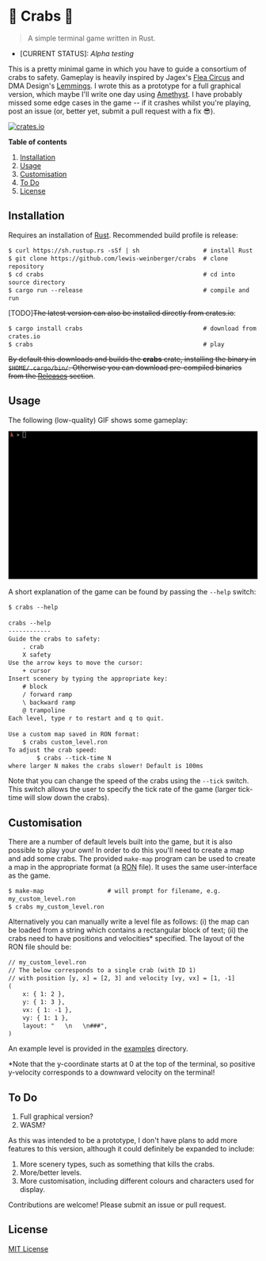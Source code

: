 # :crab:  **Crabs**  :crab: 
>A simple terminal game written in Rust. 

- [CURRENT STATUS]: *Alpha testing*

This is a pretty minimal game in which you have to guide a consortium of crabs to safety. Gameplay is heavily inspired by Jagex's [Flea Circus](https://jagex.fandom.com/wiki/Flea_Circus) and DMA Design's [Lemmings](https://en.wikipedia.org/wiki/Lemmings_(video_game)). I wrote this as a prototype for a full graphical version, which maybe I'll write one day using [Amethyst](https://github.com/amethyst/amethyst). I have probably missed some edge cases in the game -- if it crashes whilst you're playing, post an issue (or, better yet, submit a pull request with a fix :sunglasses:).

[![crates.io](https://img.shields.io/crates/v/crabs)](https://crates.io/crates/crabs)

**Table of contents**
1. [Installation](#installation)
2. [Usage](#usage)
3. [Customisation](#customisation)
4. [To Do](#to-do)
5. [License](#license)

<a name="installation"></a>
## Installation
Requires an installation of [Rust](https://www.rust-lang.org/tools/install). Recommended build profile is release:
    
    $ curl https://sh.rustup.rs -sSf | sh                  # install Rust
    $ git clone https://github.com/lewis-weinberger/crabs  # clone repository
    $ cd crabs                                             # cd into source directory
    $ cargo run --release                                  # compile and run

[TODO]~~The latest version can also be installed directly from crates.io~~:

    $ cargo install crabs                                  # download from crates.io 
    $ crabs                                                # play

~~By default this downloads and builds the **crabs** crate, installing the binary in `$HOME/.cargo/bin/`. Otherwise you can download pre-compiled binaries from the [Releases](https://github.com/lewis-weinberger/crabs/releases) section~~.

<a name="usage"></a>
## Usage

The following (low-quality) GIF shows some gameplay:

![Crabs gameplay](gameplay.gif)

A short explanation of the game can be found by passing the `--help` switch:
```
$ crabs --help

crabs --help
------------
Guide the crabs to safety:
	. crab
	X safety
Use the arrow keys to move the cursor:
	+ cursor
Insert scenery by typing the appropriate key:
	# block
	/ forward ramp
	\ backward ramp
	@ trampoline
Each level, type r to restart and q to quit.	

Use a custom map saved in RON format:
	$ crabs custom_level.ron
To adjust the crab speed:
        $ crabs --tick-time N
where larger N makes the crabs slower! Default is 100ms
```

Note that you can change the speed of the crabs using the `--tick` switch. This switch allows the user to specify the tick rate of the game (larger tick-time will slow down the crabs). 

<a name="customisation"></a>
## Customisation

There are a number of default levels built into the game, but it is also possible to play your own! In order to do this you'll need to create a map and add some crabs. The provided `make-map` program can be used to create a map in the appropriate format (a [RON](https://github.com/ron-rs/ron) file). It uses the same user-interface as the game.
```
$ make-map                  # will prompt for filename, e.g. my_custom_level.ron
$ crabs my_custom_level.ron
```
Alternatively you can manually write a level file as follows: (i) the map can be loaded from a string which contains a rectangular block of text; (ii) the crabs need to have positions and velocities* specified. The layout of the RON file should be:

```
// my_custom_level.ron
// The below corresponds to a single crab (with ID 1)
// with position [y, x] = [2, 3] and velocity [vy, vx] = [1, -1]
(
    x: { 1: 2 },
    y: { 1: 3 },
    vx: { 1: -1 },
    vy: { 1: 1 },
    layout: "   \n   \n###",
)
```

An example level is provided in the [examples](/examples) directory.

*Note that the y-coordinate starts at 0 at the top of the terminal, so positive y-velocity corresponds to a downward velocity on the terminal!

<a name="to-do"></a>
## To Do
1. Full graphical version?
2. WASM?

As this was intended to be a prototype, I don't have plans to add more features to this version, although it could definitely be expanded to include:

1. More scenery types, such as something that kills the crabs.
2. More/better levels.
3. More customisation, including different colours and characters used for display.

Contributions are welcome! Please submit an issue or pull request.

<a name="license"></a>
## License

[MIT License](LICENSE)
